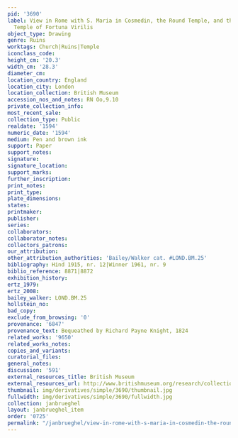 ```yaml
---
pid: '3690'
label: View in Rome with S. Maria in Cosmedin, the Round Temple, and the So-Called
  Temple of Fortuna Virilis
object_type: Drawing
genre: Ruins
worktags: Church|Ruins|Temple
iconclass_code:
height_cm: '20.3'
width_cm: '28.3'
diameter_cm:
location_country: England
location_city: London
location_collection: British Museum
accession_nos_and_notes: RN Oo,9.10
private_collection_info:
most_recent_sale:
collection_type: Public
realdate: '1594'
numeric_date: '1594'
medium: Pen and brown ink
support: Paper
support_notes:
signature:
signature_location:
support_marks:
further_inscription:
print_notes:
print_type:
plate_dimensions:
states:
printmaker:
publisher:
series:
collaborators:
collaborator_notes:
collectors_patrons:
our_attribution:
other_attribution_authorities: 'Bailey/Walker cat. #LOND.BM.25'
bibliography: Hind 1915, nr. 12|Winner 1961, nr. 9
biblio_reference: 8871|8872
exhibition_history:
ertz_1979:
ertz_2008:
bailey_walker: LOND.BM.25
hollstein_no:
bad_copy:
exclude_from_browsing: '0'
provenance: '6847'
provenance_text: Bequeathed by Richard Payne Knight, 1824
related_works: '9650'
related_works_notes:
copies_and_variants:
curatorial_files:
general_notes:
discussion: '591'
external_resources_title: British Museum
external_resources_url: http://www.britishmuseum.org/research/collection_online/collection_object_details.aspx
thumbnail: img/derivatives/simple/3690/thumbnail.jpg
fullwidth: img/derivatives/simple/3690/fullwidth.jpg
collection: janbrueghel
layout: janbrueghel_item
order: '0725'
permalink: "/janbrueghel/view-in-rome-with-s-maria-in-cosmedin-the-round-temple-and-the-so-called-temple-of-fortuna-virilis"
---
```

